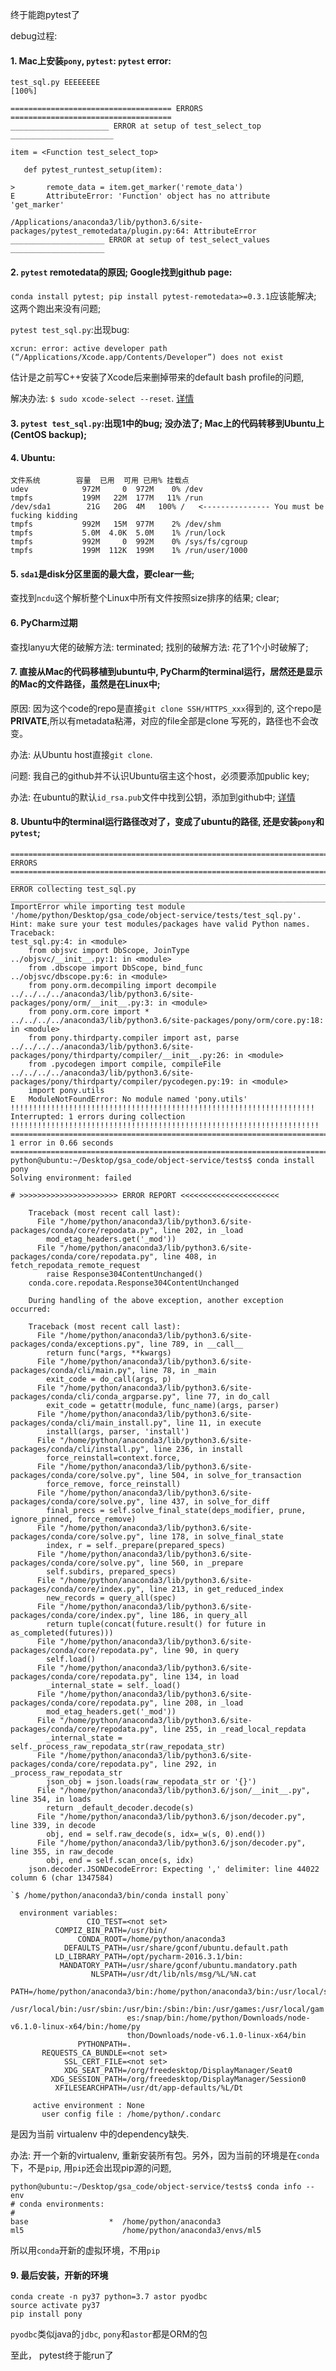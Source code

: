  终于能跑pytest了
 
 debug过程: 
 
 #### 1. Mac上安装```pony```, ```pytest```: ```pytest``` error: 
 ```
 test_sql.py EEEEEEEE                                                     [100%]

==================================== ERRORS ====================================
______________________ ERROR at setup of test_select_top _______________________

item = <Function test_select_top>

    def pytest_runtest_setup(item):
    
>       remote_data = item.get_marker('remote_data')
E       AttributeError: 'Function' object has no attribute 'get_marker'

/Applications/anaconda3/lib/python3.6/site-packages/pytest_remotedata/plugin.py:64: AttributeError
_____________________ ERROR at setup of test_select_values _____________________

 ```
 
#### 2. ```pytest``` remotedata的原因; Google找到github page:

```conda install pytest; pip install pytest-remotedata>=0.3.1```应该能解决; 这两个跑出来没有问题;

```pytest test_sql.py```:出现bug: 

```
xcrun: error: active developer path (“/Applications/Xcode.app/Contents/Developer”) does not exist
```
估计是之前写C++安装了Xcode后来删掉带来的default bash profile的问题, 

解决办法: ```$ sudo xcode-select --reset```. [详情](https://stackoverflow.com/questions/35009531/xcrun-error-active-developer-path-applications-xcode-app-contents-developer)

#### 3. ```pytest test_sql.py```:出现1中的bug; 没办法了; Mac上的代码转移到Ubuntu上(CentOS backup);

#### 4. Ubuntu: 

```
文件系统        容量  已用  可用 已用% 挂载点
udev            972M     0  972M    0% /dev
tmpfs           199M   22M  177M   11% /run
/dev/sda1        21G   20G  4M   100% /   <--------------- You must be fucking kidding
tmpfs           992M   15M  977M    2% /dev/shm
tmpfs           5.0M  4.0K  5.0M    1% /run/lock
tmpfs           992M     0  992M    0% /sys/fs/cgroup
tmpfs           199M  112K  199M    1% /run/user/1000

```

#### 5. ```sda1```是disk分区里面的最大盘，要clear一些; 

查找到```ncdu```这个解析整个Linux中所有文件按照size排序的结果; clear;

#### 6. PyCharm过期

查找lanyu大佬的破解方法: terminated; 找别的破解方法: 花了1个小时破解了;

#### 7. 直接从Mac的代码移植到ubuntu中, PyCharm的terminal运行，居然还是显示的Mac的文件路径，虽然是在Linux中;

原因: 因为这个code的repo是直接```git clone SSH/HTTPS_xxx```得到的, 这个repo是**PRIVATE**,所以有metadata粘滞，对应的file全部是clone
写死的，路径也不会改变。

办法: 从Ubuntu host直接```git clone```.

问题: 我自己的github并不认识Ubuntu宿主这个host，必须要添加public key;

办法: 在ubuntu的默认```id_rsa.pub```文件中找到公钥，添加到github中; [详情](https://github.com/lei-hsia/python/blob/master/Greenwich_St_A_Praktitum/1009_id_rsa_key.md)

#### 8. Ubuntu中的terminal运行路径改对了，变成了ubuntu的路径, 还是安装```pony```和```pytest```;

```
===================================================================================== ERRORS =====================================================================================
__________________________________________________________________________ ERROR collecting test_sql.py __________________________________________________________________________
ImportError while importing test module '/home/python/Desktop/gsa_code/object-service/tests/test_sql.py'.
Hint: make sure your test modules/packages have valid Python names.
Traceback:
test_sql.py:4: in <module>
    from objsvc import DbScope, JoinType
../objsvc/__init__.py:1: in <module>
    from .dbscope import DbScope, bind_func
../objsvc/dbscope.py:6: in <module>
    from pony.orm.decompiling import decompile
../../../../anaconda3/lib/python3.6/site-packages/pony/orm/__init__.py:3: in <module>
    from pony.orm.core import *
../../../../anaconda3/lib/python3.6/site-packages/pony/orm/core.py:18: in <module>
    from pony.thirdparty.compiler import ast, parse
../../../../anaconda3/lib/python3.6/site-packages/pony/thirdparty/compiler/__init__.py:26: in <module>
    from .pycodegen import compile, compileFile
../../../../anaconda3/lib/python3.6/site-packages/pony/thirdparty/compiler/pycodegen.py:19: in <module>
    import pony.utils
E   ModuleNotFoundError: No module named 'pony.utils'
!!!!!!!!!!!!!!!!!!!!!!!!!!!!!!!!!!!!!!!!!!!!!!!!!!!!!!!!!!!!!!!!!!!! Interrupted: 1 errors during collection !!!!!!!!!!!!!!!!!!!!!!!!!!!!!!!!!!!!!!!!!!!!!!!!!!!!!!!!!!!!!!!!!!!!!
============================================================================ 1 error in 0.66 seconds =============================================================================
python@ubuntu:~/Desktop/gsa_code/object-service/tests$ conda install pony
Solving environment: failed

# >>>>>>>>>>>>>>>>>>>>>> ERROR REPORT <<<<<<<<<<<<<<<<<<<<<<

    Traceback (most recent call last):
      File "/home/python/anaconda3/lib/python3.6/site-packages/conda/core/repodata.py", line 202, in _load
        mod_etag_headers.get('_mod'))
      File "/home/python/anaconda3/lib/python3.6/site-packages/conda/core/repodata.py", line 408, in fetch_repodata_remote_request
        raise Response304ContentUnchanged()
    conda.core.repodata.Response304ContentUnchanged
    
    During handling of the above exception, another exception occurred:
    
    Traceback (most recent call last):
      File "/home/python/anaconda3/lib/python3.6/site-packages/conda/exceptions.py", line 789, in __call__
        return func(*args, **kwargs)
      File "/home/python/anaconda3/lib/python3.6/site-packages/conda/cli/main.py", line 78, in _main
        exit_code = do_call(args, p)
      File "/home/python/anaconda3/lib/python3.6/site-packages/conda/cli/conda_argparse.py", line 77, in do_call
        exit_code = getattr(module, func_name)(args, parser)
      File "/home/python/anaconda3/lib/python3.6/site-packages/conda/cli/main_install.py", line 11, in execute
        install(args, parser, 'install')
      File "/home/python/anaconda3/lib/python3.6/site-packages/conda/cli/install.py", line 236, in install
        force_reinstall=context.force,
      File "/home/python/anaconda3/lib/python3.6/site-packages/conda/core/solve.py", line 504, in solve_for_transaction
        force_remove, force_reinstall)
      File "/home/python/anaconda3/lib/python3.6/site-packages/conda/core/solve.py", line 437, in solve_for_diff
        final_precs = self.solve_final_state(deps_modifier, prune, ignore_pinned, force_remove)
      File "/home/python/anaconda3/lib/python3.6/site-packages/conda/core/solve.py", line 178, in solve_final_state
        index, r = self._prepare(prepared_specs)
      File "/home/python/anaconda3/lib/python3.6/site-packages/conda/core/solve.py", line 560, in _prepare
        self.subdirs, prepared_specs)
      File "/home/python/anaconda3/lib/python3.6/site-packages/conda/core/index.py", line 213, in get_reduced_index
        new_records = query_all(spec)
      File "/home/python/anaconda3/lib/python3.6/site-packages/conda/core/index.py", line 186, in query_all
        return tuple(concat(future.result() for future in as_completed(futures)))
      File "/home/python/anaconda3/lib/python3.6/site-packages/conda/core/repodata.py", line 90, in query
        self.load()
      File "/home/python/anaconda3/lib/python3.6/site-packages/conda/core/repodata.py", line 134, in load
        _internal_state = self._load()
      File "/home/python/anaconda3/lib/python3.6/site-packages/conda/core/repodata.py", line 208, in _load
        mod_etag_headers.get('_mod'))
      File "/home/python/anaconda3/lib/python3.6/site-packages/conda/core/repodata.py", line 255, in _read_local_repdata
        _internal_state = self._process_raw_repodata_str(raw_repodata_str)
      File "/home/python/anaconda3/lib/python3.6/site-packages/conda/core/repodata.py", line 292, in _process_raw_repodata_str
        json_obj = json.loads(raw_repodata_str or '{}')
      File "/home/python/anaconda3/lib/python3.6/json/__init__.py", line 354, in loads
        return _default_decoder.decode(s)
      File "/home/python/anaconda3/lib/python3.6/json/decoder.py", line 339, in decode
        obj, end = self.raw_decode(s, idx=_w(s, 0).end())
      File "/home/python/anaconda3/lib/python3.6/json/decoder.py", line 355, in raw_decode
        obj, end = self.scan_once(s, idx)
    json.decoder.JSONDecodeError: Expecting ',' delimiter: line 44022 column 6 (char 1347584)

`$ /home/python/anaconda3/bin/conda install pony`

  environment variables:
                 CIO_TEST=<not set>
          COMPIZ_BIN_PATH=/usr/bin/
               CONDA_ROOT=/home/python/anaconda3
            DEFAULTS_PATH=/usr/share/gconf/ubuntu.default.path
          LD_LIBRARY_PATH=/opt/pycharm-2016.3.1/bin:
           MANDATORY_PATH=/usr/share/gconf/ubuntu.mandatory.path
                  NLSPATH=/usr/dt/lib/nls/msg/%L/%N.cat
                     PATH=/home/python/anaconda3/bin:/home/python/anaconda3/bin:/usr/local/sbin:
                          /usr/local/bin:/usr/sbin:/usr/bin:/sbin:/bin:/usr/games:/usr/local/gam
                          es:/snap/bin:/home/python/Downloads/node-v6.1.0-linux-x64/bin:/home/py
                          thon/Downloads/node-v6.1.0-linux-x64/bin
               PYTHONPATH=.
       REQUESTS_CA_BUNDLE=<not set>
            SSL_CERT_FILE=<not set>
            XDG_SEAT_PATH=/org/freedesktop/DisplayManager/Seat0
         XDG_SESSION_PATH=/org/freedesktop/DisplayManager/Session0
          XFILESEARCHPATH=/usr/dt/app-defaults/%L/Dt

     active environment : None
       user config file : /home/python/.condarc

```

是因为当前 virtualenv 中的dependency缺失.

办法: 开一个新的virtualenv, 重新安装所有包。另外，因为当前的环境是在```conda```下，不是```pip```, 用```pip```还会出现pip源的问题, 

```
python@ubuntu:~/Desktop/gsa_code/object-service/tests$ conda info --env
# conda environments:
#
base                  *  /home/python/anaconda3
ml5                      /home/python/anaconda3/envs/ml5

```

所以用```conda```开新的虚拟环境，不用```pip```

#### 9. 最后安装，开新的环境

```
conda create -n py37 python=3.7 astor pyodbc
source activate py37
pip install pony
```

```pyodbc```类似java的```jdbc```, ```pony```和```astor```都是ORM的包

至此， pytest终于能run了




